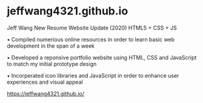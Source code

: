 # jeffwang4321.github.io
Jeff Wang New Resume Website Update (2020) HTML5 + CSS + JS

•  Compiled numerious online resources in order to learn basic web development in the span of a week

•  Developed a reponsive portfolio website using HTML, CSS and JavaScript to match my initial prototype design

•  Incorperated icon libraries and JavaScript in order to enhance user experiences and visual appeal

https://jeffwang4321.github.io/
